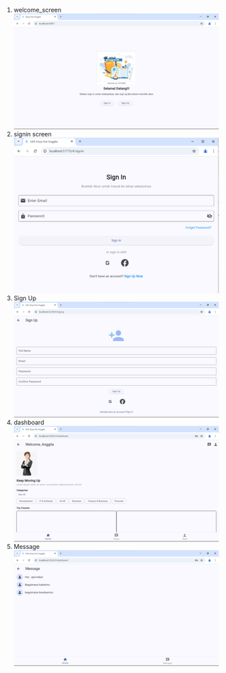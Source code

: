 1. welcome_screen
![alt text]({5B5DCAE3-9CFF-46DE-81B5-39CAA7897EE9}.png)
2. signin screen
![alt text](image.png)
3. Sign Up
![alt text]({090054D4-3DC6-48C6-ACB3-D92ED8AA61ED}.png)
4. dashboard
![alt text]({47180319-B6E1-4BDF-82FA-853608DD84B0}.png)
5. Message
![alt text]({C1D8136C-3135-4966-A148-C0057AC2C7E6}.png)